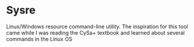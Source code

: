 # Sysre
Linux/Windows resource command-line utility. The inspiration for this tool came while I was reading the CySa+ textbook and learned about several commands in the Linux OS
